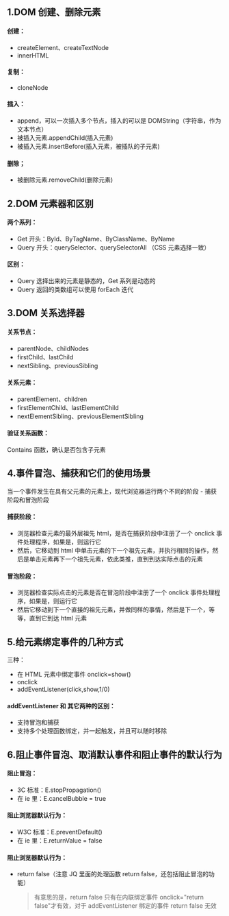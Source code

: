 ## 1.DOM 创建、删除元素

#### 创建：

- createElement、createTextNode
- innerHTML

#### 复制：

- cloneNode

#### 插入：

- append，可以一次插入多个节点，插入的可以是 DOMString（字符串，作为文本节点）
- 被插入元素.appendChild(插入元素)
- 被插入元素.insertBefore(插入元素，被插队的子元素)

#### 删除；

- 被删除元素.removeChild(删除元素)

## 2.DOM 元素器和区别

#### 两个系列：

- Get 开头：ById、ByTagName、ByClassName、ByName
- Query 开头：querySelector、querySelectorAll （CSS 元素选择一致）

#### 区别：

- Query 选择出来的元素是静态的，Get 系列是动态的
- Query 返回的类数组可以使用 forEach 迭代

## 3.DOM 关系选择器

#### 关系节点：

- parentNode、childNodes
- firstChild、lastChild
- nextSibling、previousSibling

#### 关系元素：

- parentElement、children
- firstElementChild、lastElementChild
- nextElementSibling、previousElementSibling

#### 验证关系函数：

Contains 函数，确认是否包含子元素

## 4.事件冒泡、捕获和它们的使用场景

当一个事件发生在具有父元素的元素上，现代浏览器运行两个不同的阶段 - 捕获阶段和冒泡阶段

#### 捕获阶段：

- 浏览器检查元素的最外层祖先 html，是否在捕获阶段中注册了一个 onclick 事件处理程序，如果是，则运行它
- 然后，它移动到 html 中单击元素的下一个祖先元素，并执行相同的操作，然后是单击元素再下一个祖先元素，依此类推，直到到达实际点击的元素

#### 冒泡阶段：

- 浏览器检查实际点击的元素是否在冒泡阶段中注册了一个 onclick 事件处理程序，如果是，则运行它
- 然后它移动到下一个直接的祖先元素，并做同样的事情，然后是下一个，等等，直到它到达 html 元素

## 5.给元素绑定事件的几种方式

三种：

- 在 HTML 元素中绑定事件 onclick=show()
- onclick
- addEventListener(click,show,1/0)

#### addEventListener 和 其它两种的区别：

- 支持冒泡和捕获
- 支持多个处理函数绑定，并一起触发，并且可以随时移除

## 6.阻止事件冒泡、取消默认事件和阻止事件的默认行为

#### 阻止冒泡：

- 3C 标准：E.stopPropagation()
- 在 ie 里：E.cancelBubble = true

#### 阻止浏览器默认行为：

- W3C 标准：E.preventDefault()
- 在 ie 里：E.returnValue = false

#### 阻止浏览器默认行为：

- return false（注意 JQ 里面的处理函数 return false，还包括阻止冒泡的功能）
  > 有意思的是，return false 只有在内联绑定事件 onclick="return false"才有效，对于 addEventListener 绑定的事件 return false 无效
